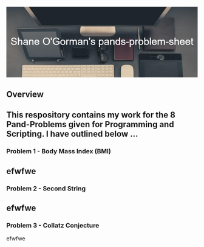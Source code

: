![Heading image](img/Shane_O'Gorman's_pands-problem-sheet.png)

## Overview ##

This respository contains my work for the 8 Pand-Problems given for Programming and Scripting. I have outlined below ... 
---

### Problem 1 - Body Mass Index (BMI) ###

efwfwe
---

### Problem 2 - Second String ###

efwfwe 
---

### Problem 3 - Collatz Conjecture ###

efwfwe 